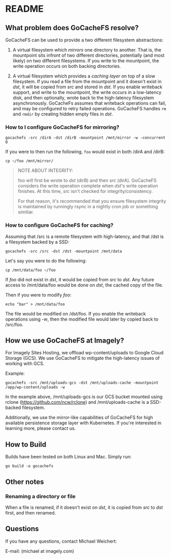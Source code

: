 # README

## What problem does GoCacheFS resolve?

GoCacheFS can be used to provide a two different filesystem abstractions:

1) A virtual filesystem which _mirrors_ one directory to another. That is, the mountpoint sits infront of two different directories, potentially (and most likely) on two different filesystems. If you write to the mountpoint, the write operation occurs on both backing directories.

2) A virtual filesystem which provides a _caching layer_ on top of a slow filesystem. If you read a file from the mountpoint and it doesn't exist in _dst_, it will be copied from _src_ and stored in _dst_. If you enable writeback support, and write to the mountpoint, the write occurs in a low-latency disk, and then optionally, wrote back to the high-latency filesystem asynchronously. GoCacheFs assumes that writeback operations can fail, and may be configured to retry failed operations. GoCacheFS handles `rm` and `rmdir` by creating hidden empty files in _dst_.

### How to I configure GoCacheFS for mirroring?

`gocachefs -src /dirA -dst /dirB -mountpoint /mnt/mirror -w -concurrent 0`

If you were to then run the following, `foo` would exist in both /dirA and /dirB:

`cp ~/foo /mnt/mirror/`

> NOTE ABOUT INTEGRITY:
>
> foo will first be wrote to _dst_ (dirB) and then _src_ (dirA). GoCacheFS considers the write operation complete when _dst_'s write operation finishes. At this time, _src_ isn't checked for integrity/consistency.
>
> For that reason, it's recommended that you ensure filesystem integrity is maintained by runningly rsync in a nightly cron job or something similiar.

### How to configure GoCacheFS for caching?

Assuming that /src is a remote filesystem with high-latency, and that /dst is a filesystem backed by a SSD:

`gocachefs -src /src -dst /dst -mountpoint /mnt/data`

Let's say you were to do the following:

`cp /mnt/data/foo ~/foo`

If _foo_ did not exist in _dst_, it would be copied from _src_ to _dst_. Any future access to /mnt/data/foo would be done on _dst_, the cached copy of the file.

Then if you were to modify _foo_:

`echo "bar" > /mnt/data/foo`

The file would be modified on /dst/foo. If you enable the writeback operations using _-w_, then the modified file would later by copied back to /src/foo.

## How we use GoCacheFS at Imagely?

For Imagely Sites Hosting, we offload wp-content/uploads to Google Cloud Storage (GCS). We use GoCacheFS to mitigate the high-latency issues of working with GCS.

Example:

`gocachefs -src /mnt/uploads-gcs -dst /mnt/uploads-cache -mountpoint /app/wp-content/uploads -w`

In the example above, /mnt/uploads-gcs is our GCS bucket mounted using rclone (https://github.com/ncw/rclone) and /mnt/uploads-cache is a SSD-backed filesystem.

Additionally, we use the mirror-like capabilities of GoCacheFS for high available persistence storage layer with Kubernetes. If you're interested in learning more, please contact us.

## How to Build

Builds have been tested on both Linux and Mac. Simply run:

`go build -o gocachefs`

## Other notes

### Renaming a directory or file

When a file is renamed, if it doesn't exist on _dst_, it is copied from _src_ to _dst_ first, and then renamed.

## Questions

If you have any questions, contact Michael Weichert:

E-mail: (michael at imagely.com)